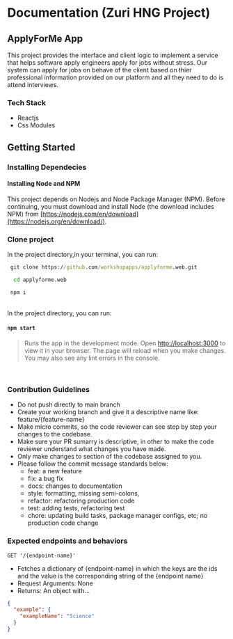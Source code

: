# Documentation (Zuri HNG Project)

## ApplyForMe App

This project provides the interface and client logic to implement a service that helps software apply engineers apply for jobs without stress. Our system can apply for jobs on behave of the client based on thier professional information provided on our platform and all they need to do is attend interviews.

### Tech Stack

- Reactjs
- Css Modules

## Getting Started

### Installing Dependecies

#### Installing Node and NPM

This project depends on Nodejs and Node Package Manager (NPM). Before continuing, you must download and install Node (the download includes NPM) from [https://nodejs.com/en/download](https://nodejs.org/en/download/).

### Clone project

In the project directory,in your terminal, you can run:

```cmd
 git clone https://github.com/workshopapps/applyforme.web.git
```

```cmd
  cd applyforme.web
```

```cmd
 npm i
```

<br>
In the project directory, you can run:

#### `npm start`

> Runs the app in the development mode. Open [http://localhost:3000](http://localhost:3000) to view it in your browser. The page will reload when you make changes. You may also see any lint errors in the console.

<br>

### Contribution Guidelines

- Do not push directly to main branch
- Create your working branch and give it a descriptive name like: feature/{feature-name}
- Make micro commits, so the code reviewer can see step by step your changes to the codebase.
- Make sure your PR sumarry is descriptive, in other to make the code reviewer understand what changes you have made.
- Only make changes to section of the codebase assigned to you.
- Please follow the commit message standards below:
  - feat: a new feature
  - fix: a bug fix
  - docs: changes to documentation
  - style: formatting, missing semi-colons,
  - refactor: refactoring production code
  - test: adding tests, refactoring test
  - chore: updating build tasks, package manager configs, etc; no production code change

### Expected endpoints and behaviors

`GET '/{endpoint-name}'`

- Fetches a dictionary of {endpoint-name} in which the keys are the ids and the value is the corresponding string of the {endpoint name}
- Request Arguments: None
- Returns: An object with...

```json
{
  "example": {
    "exampleName": "Science"
  }
}
```
